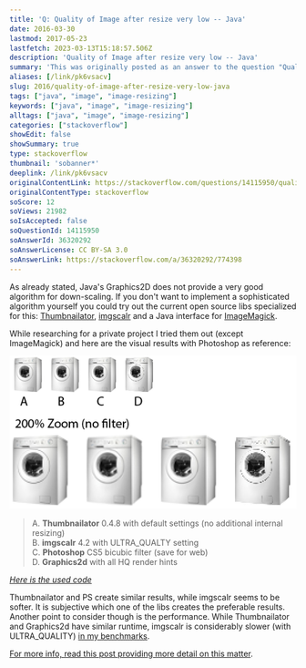```yaml
---
title: 'Q: Quality of Image after resize very low -- Java'
date: 2016-03-30
lastmod: 2017-05-23
lastfetch: 2023-03-13T15:18:57.506Z
description: 'Quality of Image after resize very low -- Java'
summary: 'This was originally posted as an answer to the question "Quality of Image after resize very low -- Java" on stackoverflow.com.'
aliases: [/link/pk6vsacv]
slug: 2016/quality-of-image-after-resize-very-low-java
tags: ["java", "image", "image-resizing"]
keywords: ["java", "image", "image-resizing"]
alltags: ["java", "image", "image-resizing"]
categories: ["stackoverflow"]
showEdit: false
showSummary: true
type: stackoverflow
thumbnail: 'sobanner*' 
deeplink: /link/pk6vsacv
originalContentLink: https://stackoverflow.com/questions/14115950/quality-of-image-after-resize-very-low-java
originalContentType: stackoverflow
soScore: 12
soViews: 21982
soIsAccepted: false
soQuestionId: 14115950
soAnswerId: 36320292
soAnswerLicense: CC BY-SA 3.0
soAnswerLink: https://stackoverflow.com/a/36320292/774398
---
```

As already stated, Java's Graphics2D does not provide a very good algorithm for down-scaling. If you don't want to implement a sophisticated algorithm yourself you could try out the current open source libs specialized for this: [Thumbnailator](so_a2bd2e40d277da38e454ab52.png), [imgscalr](https://gist.github.com/patrickfav/a147ecd26a385ce4f6d8c373356454c4) and a Java interface for [ImageMagick](https://stackoverflow.com/a/36295066/774398).

While researching for a private project I tried them out (except ImageMagick) and here are the visual results with Photoshop as reference:

[![comparison](so_a2bd2e40d277da38e454ab52.png)](so_a2bd2e40d277da38e454ab52.png)

> A. **Thumbnailator** 0.4.8 with default settings (no additional internal resizing)  
> B. **imgscalr** 4.2 with ULTRA\_QUALTY setting  
> C. **Photoshop** CS5 bicubic filter (save for web)  
> D. **Graphics2d** with all HQ render hints

[_Here is the used code_](https://gist.github.com/patrickfav/a147ecd26a385ce4f6d8c373356454c4)

Thumbnailator and PS create similar results, while imgscalr seems to be softer. It is subjective which one of the libs creates the preferable results. Another point to consider though is the performance. While Thumbnailator and Graphics2d have similar runtime, imgscalr is considerably slower (with ULTRA\_QUALITY) [in my benchmarks](https://stackoverflow.com/a/36295066/774398).

[For more info, read this post providing more detail on this matter](https://stackoverflow.com/a/36295066/774398).